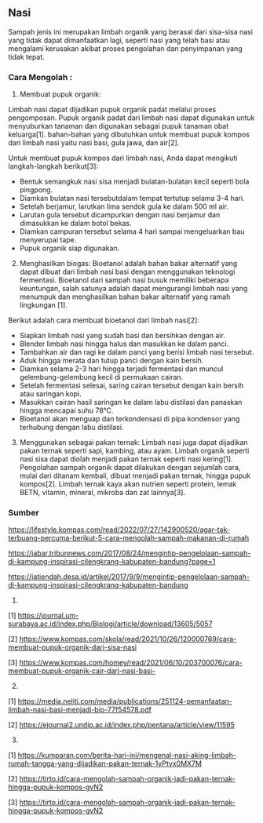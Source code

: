 ## Nasi
Sampah jenis ini merupakan limbah organik yang berasal dari sisa-sisa nasi yang tidak dapat dimanfaatkan lagi, seperti nasi yang telah basi atau mengalami kerusakan akibat proses pengolahan dan penyimpanan yang tidak tepat. 

### Cara Mengolah :
1. Membuat pupuk organik: 
<!-- Limbah nasi dapat dijadikan pupuk organik dengan cara mengumpulkannya dalam sebuah tempat dan mencampurnya dengan bahan organik lain seperti daun, rumput atau sisa sayuran. Untuk membuat kompos dari limbah sayur, terdapat beberapa metode yang dapat dilakukan. Salah satu metode yang digunakan pada praktikum Pertanian Organik dengan materi pembuatan mikroorganisme lokal (MOL) yaitu dengan mencampurkan limbah sayuran dengan jerami dan pupuk kandang merata di atas lantai. Selanjutnya tambahkan larutan EM-4 ke kemudian diaduk merata sampai kadar lengas dalam adukan tersebut sekitar 30%. -->

Limbah nasi dapat dijadikan pupuk organik padat melalui proses pengomposan. Pupuk organik padat dari limbah nasi dapat digunakan untuk menyuburkan tanaman dan digunakan sebagai pupuk tanaman obat keluarga[1]. bahan-bahan yang dibutuhkan untuk membuat pupuk kompos dari limbah nasi yaitu nasi basi, gula jawa, dan air[2].

Untuk membuat pupuk kompos dari limbah nasi, Anda dapat mengikuti langkah-langkah berikut[3]:
- Bentuk semangkuk nasi sisa menjadi bulatan-bulatan kecil seperti bola pingpong. 
- Diamkan bulatan nasi tersebutdalam tempat tertutup selama 3-4 hari.
- Setelah berjamur, larutkan lima sendok gula ke dalam 500 ml air. 
- Larutan gula tersebut dicampurkan dengan nasi berjamur dan dimasukkan ke dalam botol bekas. 
- Diamkan campuran tersebut selama 4 hari sampai mengeluarkan bau menyerupai tape.
- Pupuk organik siap digunakan.

2. Menghasilkan biogas: 
Bioetanol adalah bahan bakar alternatif yang dapat dibuat dari limbah nasi basi dengan menggunakan teknologi fermentasi. Bioetanol dari sampah nasi busuk memiliki beberapa keuntungan, salah satunya adalah dapat mengurangi limbah nasi yang menumpuk dan menghasilkan bahan bakar alternatif yang ramah lingkungan [1].

Berikut adalah cara membuat bioetanol dari limbah nasi[2]:
- Siapkan limbah nasi yang sudah basi dan bersihkan dengan air.
- Blender limbah nasi hingga halus dan masukkan ke dalam panci.
- Tambahkan air dan ragi ke dalam panci yang berisi limbah nasi tersebut.
- Aduk hingga merata dan tutup panci dengan kain bersih.
- Diamkan selama 2-3 hari hingga terjadi fermentasi dan muncul gelembung-gelembung kecil di permukaan cairan.
- Setelah fermentasi selesai, saring cairan tersebut dengan kain bersih atau saringan kopi.
- Masukkan cairan hasil saringan ke dalam labu distilasi dan panaskan hingga mencapai suhu 78°C.
- Bioetanol akan menguap dan terkondensasi di pipa kondensor yang terhubung dengan labu distilasi.

3. Menggunakan sebagai pakan ternak: 
Limbah nasi juga dapat dijadikan pakan ternak seperti sapi, kambing, atau ayam. Limbah organik seperti nasi sisa dapat diolah menjadi pakan ternak seperti nasi kering[1]. Pengolahan sampah organik dapat dilakukan dengan sejumlah cara, mulai dari ditanam kembali, dibuat menjadi pakan ternak, hingga pupuk kompos[2]. Limbah ternak kaya akan nutrien seperti protein, lemak BETN, vitamin, mineral, mikroba dan zat lainnya[3].


### Sumber

https://lifestyle.kompas.com/read/2022/07/27/142900520/agar-tak-terbuang-percuma-berikut-5-cara-mengolah-sampah-makanan-di-rumah

https://jabar.tribunnews.com/2017/08/24/mengintip-pengelolaan-sampah-di-kampung-inspirasi-cilengkrang-kabupaten-bandung?page=1

https://jatiendah.desa.id/artikel/2017/9/9/mengintip-pengelolaan-sampah-di-kampung-inspirasi-cilengkrang-kabupaten-bandung

1.
[1] https://journal.um-surabaya.ac.id/index.php/Biologi/article/download/13605/5057

[2] https://www.kompas.com/skola/read/2021/10/26/120000769/cara-membuat-pupuk-organik-dari-sisa-nasi

[3] https://www.kompas.com/homey/read/2021/06/10/203700076/cara-membuat-pupuk-organik-cair-dari-nasi-basi-

2.
[1] https://media.neliti.com/media/publications/251124-pemanfaatan-limbah-nasi-basi-menjadi-bio-77f54578.pdf

[2] https://ejournal2.undip.ac.id/index.php/pentana/article/view/11595

3.
[1] https://kumparan.com/berita-hari-ini/mengenal-nasi-aking-limbah-rumah-tangga-yang-dijadikan-pakan-ternak-1yPtyx0MX7M

[2] https://tirto.id/cara-mengolah-sampah-organik-jadi-pakan-ternak-hingga-pupuk-kompos-gvN2

[3] https://tirto.id/cara-mengolah-sampah-organik-jadi-pakan-ternak-hingga-pupuk-kompos-gvN2